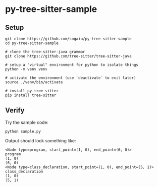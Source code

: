 # py-tree-sitter-sample

## Setup

```
git clone https://github.com/sogaiu/py-tree-sitter-sample
cd py-tree-sitter-sample

# clone the tree-sitter-java grammar
git clone https://github.com/tree-sitter/tree-sitter-java

# setup a "virtual" environment for python to isolate things
python -m venv venv

# activate the environment (use `deactivate` to exit later)
source ./venv/bin/activate

# install py-tree-sitter
pip install tree-sitter
```

## Verify

Try the sample code:

```
python sample.py
```

Output should look something like:

```
<Node type=program, start_point=(1, 0), end_point=(6, 0)>
program
(1, 0)
(6, 0)
<Node type=class_declaration, start_point=(1, 0), end_point=(5, 1)>
class_declaration
(1, 0)
(5, 1)
```
